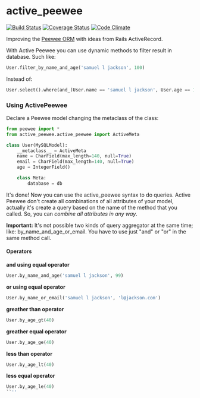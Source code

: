 # active_peewee

[![Build Status](https://travis-ci.org/felipevolpone/active_peewee.svg?branch=master)](https://travis-ci.org/felipevolpone/active_peewee)
[![Coverage Status](https://coveralls.io/repos/github/felipevolpone/active_peewee/badge.svg?branch=master)](https://coveralls.io/github/felipevolpone/active_peewee?branch=master)
[![Code Climate](https://codeclimate.com/github/felipevolpone/active_peewee/badges/gpa.svg)](https://codeclimate.com/github/felipevolpone/active_peewee)


Improving the [Peewee ORM](https://github.com/coleifer/peewee/) with ideas from Rails ActiveRecord.

With Active Peewee you can use dynamic methods to filter result in database. Such like:
```python
User.filter_by_name_and_age('samuel l jackson', 100)
```

Instead of:
```python
User.select().where(and_(User.name == 'samuel l jackson', User.age == 100))
```

### Using ActivePeewee

Declare a Peewee model changing the metaclass of the class:
```python
from peewee import *
from active_peewee.active_peewee import ActiveMeta

class User(MySQLModel):
    __metaclass__ = ActiveMeta
    name = CharField(max_length=140, null=True)
    email = CharField(max_length=140, null=True)
    age = IntegerField()

    class Meta:
        database = db
```

It's done! Now you can use the active_peewee syntax to do queries.
Active Peewee don't create all combinations of all attributes of your model, actually it's create a query based
on the name of the method that you called. So, you can *combine all attributes in any way*.


**Important:** It's not possible two kinds of query aggregator at the same time; like: by_name_and_age_or_email.
You have to use just "and" or "or" in the same method call.

#### Operators

**and using equal operator**
```python
User.by_name_and_age('samuel l jackson', 99)
```

**or using equal operator**
```python
User.by_name_or_email('samuel l jackson', 'l@jackson.com')
```

**greather than operator**
```python
User.by_age_gt(40)
```

**greather equal operator**
```python
User.by_age_ge(40)
```

**less than operator**
```python
User.by_age_lt(40)
```

**less equal operator**
```python
User.by_age_le(40)
``''
